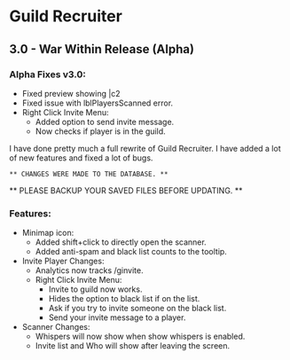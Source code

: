 # Guild Recruiter
## 3.0 - War Within Release (Alpha)
### Alpha Fixes v3.0:
- Fixed preview showing |c2
- Fixed issue with lblPlayersScanned error.
- Right Click Invite Menu:
    - Added option to send invite message.
    - Now checks if player is in the guild.

I have done pretty much a full rewrite of Guild Recruiter.  I have added a lot of new features and fixed a lot of bugs.

    ** CHANGES WERE MADE TO THE DATABASE. **
** PLEASE BACKUP YOUR SAVED FILES BEFORE UPDATING. **

### Features:
- Minimap icon:
    - Added shift+click to directly open the scanner.
    - Added anti-spam and black list counts to the tooltip.
- Invite Player Changes:
    - Analytics now tracks /ginvite.
    - Right Click Invite Menu:
        - Invite to guild now works.
        - Hides the option to black list if on the list.
        - Ask if you try to invite someone on the black list.
        - Send your invite message to a player.
- Scanner Changes:
    - Whispers will now show when show whispers is enabled.
    - Invite list and Who will show after leaving the screen.



